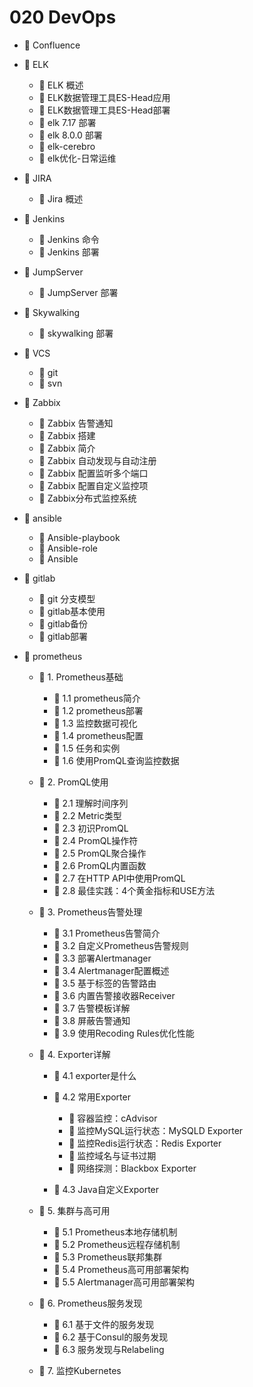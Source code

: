 # 020 DevOps

* 📄 Confluence
* 📑 ELK

  * 📄 ELK 概述
  * 📄 ELK数据管理工具ES-Head应用
  * 📄 ELK数据管理工具ES-Head部署
  * 📄 elk 7.17 部署
  * 📄 elk 8.0.0 部署
  * 📄 elk-cerebro
  * 📄 elk优化-日常运维
* 📑 JIRA

  * 📄 Jira 概述
* 📑 Jenkins

  * 📄 Jenkins 命令
  * 📄 Jenkins 部署
* 📑 JumpServer

  * 📄 JumpServer 部署
* 📑 Skywalking

  * 📄 skywalking 部署
* 📑 VCS

  * 📄 git
  * 📄 svn
* 📑 Zabbix

  * 📄 Zabbix 告警通知
  * 📄 Zabbix 搭建
  * 📄 Zabbix 简介
  * 📄 Zabbix 自动发现与自动注册
  * 📄 Zabbix 配置监听多个端口
  * 📄 Zabbix 配置自定义监控项
  * 📄 Zabbix分布式监控系统
* 📑 ansible

  * 📄 Ansible-playbook
  * 📄 Ansible-role
  * 📄 Ansible
* 📑 gitlab

  * 📄 git 分支模型
  * 📄 gitlab基本使用
  * 📄 gitlab备份
  * 📄 gitlab部署
* 📑 prometheus

  * 📑 1. Prometheus基础

    * 📄 1.1 prometheus简介
    * 📄 1.2 prometheus部署
    * 📄 1.3 监控数据可视化
    * 📄 1.4 prometheus配置
    * 📄 1.5 任务和实例
    * 📄 1.6 使用PromQL查询监控数据
  * 📑 2. PromQL使用

    * 📄 2.1 理解时间序列
    * 📄 2.2 Metric类型
    * 📄 2.3 初识PromQL
    * 📄 2.4 PromQL操作符
    * 📄 2.5 PromQL聚合操作
    * 📄 2.6 PromQL内置函数
    * 📄 2.7 在HTTP API中使用PromQL
    * 📄 2.8 最佳实践：4个黄金指标和USE方法
  * 📑 3. Prometheus告警处理

    * 📄 3.1 Prometheus告警简介
    * 📄 3.2 自定义Prometheus告警规则
    * 📄 3.3 部署Alertmanager
    * 📄 3.4 Alertmanager配置概述
    * 📄 3.5 基于标签的告警路由
    * 📄 3.6 内置告警接收器Receiver
    * 📄 3.7 告警模板详解
    * 📄 3.8 屏蔽告警通知
    * 📄 3.9 使用Recoding Rules优化性能
  * 📑 4. Exporter详解

    * 📄 4.1 exporter是什么
    * 📑 4.2 常用Exporter

      * 📄 容器监控：cAdvisor
      * 📄 监控MySQL运行状态：MySQLD Exporter
      * 📄 监控Redis运行状态：Redis Exporter
      * 📄 监控域名与证书过期
      * 📄 网络探测：Blackbox Exporter
    * 📄 4.3 Java自定义Exporter
  * 📑 5. 集群与高可用

    * 📄 5.1 Prometheus本地存储机制
    * 📄 5.2 Prometheus远程存储机制
    * 📄 5.3 Prometheus联邦集群
    * 📄 5.4 Prometheus高可用部署架构
    * 📄 5.5 Alertmanager高可用部署架构
  * 📑 6. Prometheus服务发现

    * 📄 6.1 基于文件的服务发现
    * 📄 6.2 基于Consul的服务发现
    * 📄 6.3 服务发现与Relabeling
  * 📄 7. 监控Kubernetes

‍
